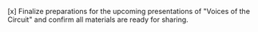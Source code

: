 [x] Finalize preparations for the upcoming presentations of "Voices of the Circuit" and confirm all materials are ready for sharing.